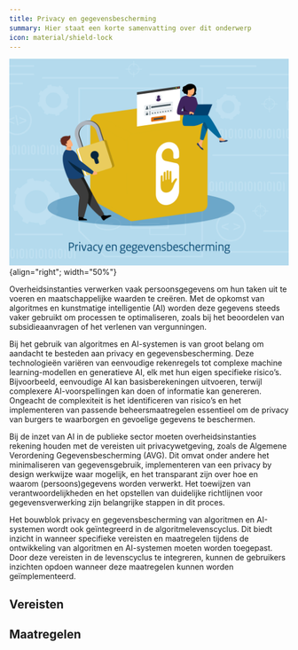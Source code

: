 ```yaml
---
title: Privacy en gegevensbescherming
summary: Hier staat een korte samenvatting over dit onderwerp
icon: material/shield-lock
---
```


![privacy-en-gegevensbescherming](../../afbeeldingen/bouwblokken/privacy-en-gegevensbescherming.jpg "visuele weergave privacy en gegevensbescherming"){align="right"; width="50%"}

Overheidsinstanties verwerken vaak persoonsgegevens om hun taken uit te voeren en maatschappelijke waarden te creëren. Met de opkomst van algoritmes en kunstmatige intelligentie (AI) worden deze gegevens steeds vaker gebruikt om processen te optimaliseren, zoals bij het beoordelen van subsidieaanvragen of het verlenen van vergunningen.

Bij het gebruik van algoritmes en AI-systemen is van groot belang om aandacht te besteden aan privacy en gegevensbescherming. Deze technologieën variëren van eenvoudige rekenregels tot complexe machine learning-modellen en generatieve AI, elk met hun eigen specifieke risico’s.
Bijvoorbeeld, eenvoudige AI kan basisberekeningen uitvoeren, terwijl complexere AI-voorspellingen kan doen of informatie kan genereren. Ongeacht de complexiteit is het identificeren van risico’s en het implementeren van passende beheersmaatregelen essentieel om de privacy van burgers te waarborgen en gevoelige gegevens te beschermen.

Bij de inzet van AI in de publieke sector moeten overheidsinstanties rekening houden met de vereisten uit privacywetgeving, zoals de Algemene Verordening Gegevensbescherming (AVG). Dit omvat onder andere het minimaliseren van gegevensgebruik, implementeren van een privacy by design werkwijze waar mogelijk, en het transparant zijn over hoe en waarom (persoons)gegevens worden verwerkt.
Het toewijzen van verantwoordelijkheden en het opstellen van duidelijke richtlijnen voor gegevensverwerking zijn belangrijke stappen in dit proces.

Het bouwblok privacy en gegevensbescherming van algoritmen en AI-systemen wordt ook geïntegreerd in de algoritmelevenscyclus.
Dit biedt inzicht in wanneer specifieke vereisten en maatregelen tijdens de ontwikkeling van algoritmen en AI-systemen moeten worden toegepast.
Door deze vereisten in de levenscyclus te integreren, kunnen de gebruikers inzichten opdoen wanneer deze maatregelen kunnen worden geïmplementeerd.

## Vereisten

<!-- list_vereisten bouwblok/privacy-en-gegevensbescherming -->

## Maatregelen

<!-- list_maatregelen bouwblok/privacy-en-gegevensbescherming-->
